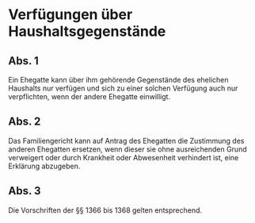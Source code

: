# Verfügungen über Haushaltsgegenstände



## Abs. 1

 Ein Ehegatte kann über ihm gehörende Gegenstände des ehelichen Haushalts nur verfügen und sich zu einer solchen Verfügung auch nur verpflichten, wenn der andere Ehegatte einwilligt.

## Abs. 2

 Das Familiengericht kann auf Antrag des Ehegatten die Zustimmung des anderen Ehegatten ersetzen, wenn dieser sie ohne ausreichenden Grund verweigert oder durch Krankheit oder Abwesenheit verhindert ist, eine Erklärung abzugeben.

## Abs. 3

 Die Vorschriften der §§ 1366 bis 1368 gelten entsprechend. 

